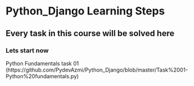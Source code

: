 # Python_Django Learning Steps
## Every task in this course will be solved here
### Lets start now
<P>Python Fundamentals task 01 (https://github.com/PydevAzmi/Python_Django/blob/master/Task%2001-Python%20fundamentals.py)<P>
